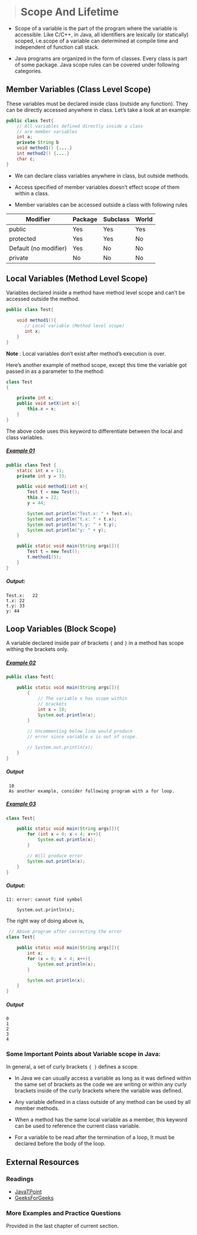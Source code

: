 ># Scope And Lifetime

* Scope of a variable is the part of the program where the variable is accessible. Like C/C++, in Java, all identifiers are lexically (or statically) scoped, i.e.scope of a variable can determined at compile time and independent of function call stack.

* Java programs are organized in the form of classes. Every class is part of some package. Java scope rules can be covered under following categories.

## Member Variables (Class Level Scope)

These variables must be declared inside class (outside any function). They can be directly accessed anywhere in class. Let’s take a look at an example:

```java
public class Test{
	// All variables defined directly inside a class 
    // are member variables
    int a;
    private String b
    void method1() {....}
    int method2() {....}
    char c;
}
```

* We can declare class variables anywhere in class, but outside methods.

* Access specified of member variables doesn’t effect scope of them within a class.

* Member variables can be accessed outside a class with following rules


|Modifier|Package|Subclass|World|
|---|---|---|---|
|public|Yes|Yes|Yes|
|protected|Yes|Yes|No|
|Default (no modifier)|Yes|No|No|
|private|No|No|No|

## Local Variables (Method Level Scope)

Variables declared inside a method have method level scope and can’t be accessed outside the method.

```java
public class Test{

    void method1(){
       // Local variable (Method level scope)
       int x;
    }
}
```
__Note__ : Local variables don’t exist after method’s execution is over.

Here’s another example of method scope, except this time the variable got passed in as a parameter to the method:

```java
class Test
{

    private int x;
    public void setX(int x){
        this.x = x;
    }
}
```

The above code uses this keyword to differentiate between the local and class variables.

##### [Example 01](../20-Examples/05-Variable/02-Scope-and-Lifetime/Example-01/)

```java
public class Test { 
	static int x = 11; 
	private int y = 33;

	public void method1(int x){ 
		Test t = new Test(); 
		this.x = 22; 
		y = 44; 

		System.out.println("Test.x: " + Test.x); 
		System.out.println("t.x: " + t.x); 
		System.out.println("t.y: " + t.y); 
		System.out.println("y: " + y); 
	} 

	public static void main(String args[]){
		Test t = new Test(); 
		t.method1(5); 
	} 
}
```

##### Output:

	Test.x:   22
	t.x: 22
	t.y: 33
	y: 44

## Loop Variables (Block Scope)

A variable declared inside pair of brackets `{` and `}` in a method has scope withing the brackets only.

##### [Example 02](../20-Examples/05-Variable/02-Scope-and-Lifetime/Example-02/)

```java
public class Test{

	public static void main(String args[]){
		{ 
			// The variable x has scope within 
			// brackets 
			int x = 10; 
			System.out.println(x); 
		} 
		
		// Uncommenting below line would produce 
		// error since variable x is out of scope. 

		// System.out.println(x); 
	} 
}
```

##### Output 
     
	 10
     As another example, consider following program with a for loop.

##### [Example 03](../20-Examples/05-Variable/02-Scope-and-Lifetime/Example-03/)

```java
class Test{

	public static void main(String args[]){
		for (int x = 0; x < 4; x++){
			System.out.println(x); 
		} 

		// Will produce error 
		System.out.println(x); 
	} 
}
```

##### Output:

	11: error: cannot find symbol

        System.out.println(x); 

The right way of doing above is,  

```java
 // Above program after correcting the error 
class Test{

	public static void main(String args[]){
		int x; 
		for (x = 0; x < 4; x++){
			System.out.println(x); 
		} 

		System.out.println(x); 
	} 
}
```

##### Output 

	0  
	1
	2
	3
	4

### Some Important Points about Variable scope in Java:

In general, a set of curly brackets `{ }` defines a scope.

* In Java we can usually access a variable as long as it was defined within the same set of brackets as the code we are writing or within any curly brackets inside of the curly brackets where the variable was defined.

* Any variable defined in a class outside of any method can be used by all member methods.

* When a method has the same local variable as a member, this keyword can be used to reference the current class variable.

* For a variable to be read after the termination of a loop, It must be declared before the body of the loop.

## External Resources

### Readings

* [JavaTPoint](https://www.javatpoint.com/java-variables)
* [GeeksForGeeks](https://www.geeksforgeeks.org/variables-in-java/)

### More Examples and Practice Questions

Provided in the last chapter of current section.